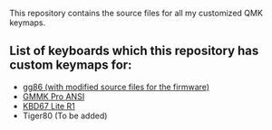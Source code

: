 This repository contains the source files for all my customized QMK keymaps.

## List of keyboards which this repository has custom keymaps for:

- [gg86 (with modified source files for the firmware)](https://github.com/Polygonalr/qmk-firmwares/tree/master/gg86)
- [GMMK Pro ANSI](https://github.com/Polygonalr/qmk-firmwares/tree/master/gmmk-pro)
- [KBD67 Lite R1](https://github.com/Polygonalr/qmk-firmwares/tree/master/kbd67lite)
- Tiger80 (To be added)

